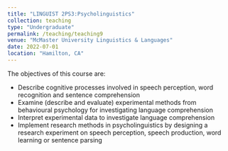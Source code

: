```yaml
---
title: "LINGUIST 2PS3:Psycholinguistics"
collection: teaching
type: "Undergraduate"
permalink: /teaching/teaching9
venue: "McMaster University Linguistics & Languages"
date: 2022-07-01
location: "Hamilton, CA"
---
```

The objectives of this course are:

- Describe cognitive processes involved in speech perception, word recognition and sentence
comprehension
- Examine (describe and evaluate) experimental methods from behavioural psychology for investigating
language comprehension
- Interpret experimental data to investigate language comprehension
- Implement research methods in psycholinguistics by designing a research experiment on speech
perception, speech production, word learning or sentence parsing
